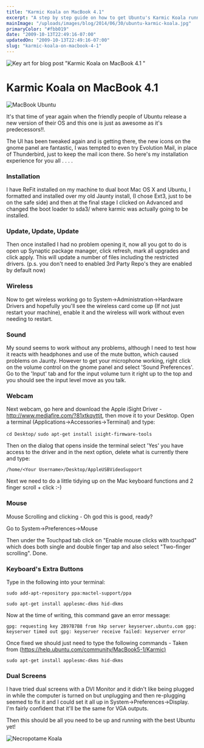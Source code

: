 ```yaml
---
title: "Karmic Koala on MacBook 4.1"
excerpt: "A step by step guide on how to get Ubuntu's Karmic Koala running on a MacBook 4.1"
mainImage: "/uploads/images/blog/2014/06/30/ubuntu-karmic-koala.jpg"
primaryColor: "#fbb019"
date: "2009-10-13T22:49:16-07:00"
updatedOn: "2009-10-13T22:49:16-07:00"
slug: "karmic-koala-on-macbook-4-1"
---
```

![Key art for blog post "Karmic Koala on MacBook 4.1 "](/uploads/images/blog/2014/06/30/ubuntu-karmic-koala.jpg)

# Karmic Koala on MacBook 4.1 

![MacBook Ubuntu](/uploads/images/blog/2009/08/macBookUbuntu.png)

It's that time of year again when the friendly people of Ubuntu release a new version of their OS and this one is just as awesome as it's predecessors!!.

The UI has been tweaked again and is getting there, the new icons on the gnome panel are fantastic, I was tempted to even try Evolution Mail, in place of Thunderbird, just to keep the mail icon there. So here's my installation experience for you all . . . .

### Installation

I have ReFit installed on my machine to dual boot Mac OS X and Ubuntu, I formatted and installed over my old Jaunty install, (I chose Ext3, just to be on the safe side) and then at the final stage I clicked on Advanced and changed the boot loader to sda3/ where karmic was actually going to be installed.

### Update, Update, Update

Then once installed I had no problem opening it, now all you got to do is open up Synaptic package manager, click refresh, mark all upgrades and click apply. This will update a number of files including the restricted drivers. (p.s. you don't need to enabled 3rd Party Repo's they are enabled by default now)

### Wireless

Now to get wireless working go to System->Administration->Hardware Drivers and hopefully you'll see the wireless card come up (If not just restart your machine), enable it and the wireless will work without even needing to restart.

### Sound

My sound seems to work without any problems, although I need to test how it reacts with headphones and use of the mute button, which caused problems on Jaunty. However to get your microphone working, right click on the volume control on the gnome panel and select 'Sound Preferences'. Go to the 'Input' tab and for the input volume turn it right up to the top and you should see the input level move as you talk.

### Webcam

Next webcam, go here and download the Apple iSight Driver - http://www.mediafire.com/?81xtkqyttjt, then move it to your Desktop. Open a terminal (Applications->Accessories->Terminal) and type:

`cd Desktop/` `sudo apt-get install isight-firmware-tools`

Then on the dialog that opens inside the terminal select 'Yes' you have access to the driver and in the next option, delete what is currently there and type:

`/home/<Your Username>/Desktop/AppleUSBVideoSupport`

Next we need to do a little tidying up on the Mac keyboard functions and 2 finger scroll + click :-)

### Mouse

Mouse Scrolling and clicking - Oh god this is good, ready?

Go to System->Preferences->Mouse

Then under the Touchpad tab click on "Enable mouse clicks with touchpad" which does both single and double finger tap and also select "Two-finger scrolling". Done.

### Keyboard's Extra Buttons

Type in the following into your terminal:

`sudo add-apt-repository ppa:mactel-support/ppa`

`sudo apt-get install applesmc-dkms hid-dkms`

Now at the time of writing, this command gave an error message: 

`gpg: requesting key 2B97B7B8 from hkp server keyserver.ubuntu.com gpg: keyserver timed out gpg: keyserver receive failed: keyserver error`

Once fixed we should just need to type the following commands - Taken from ([https://help.ubuntu.com/community/MacBook5-1/Karmic)](https://help.ubuntu.com/community/MacBook5-1/Karmic)

`sudo apt-get install applesmc-dkms hid-dkms`

### Dual Screens

I have tried dual screens with a DVI Monitor and it didn't like being plugged in while the computer is turned on but unplugging and then re-plugging seemed to fix it and I could set it all up in System->Preferences->Display. I'm fairly confident that it'll be the same for VGA outputs. 

Then this should be all you need to be up and running with the best Ubuntu yet!

![Necropotame Koala](/uploads/images/blog/2009/10/necropotame_koala.png "500")


